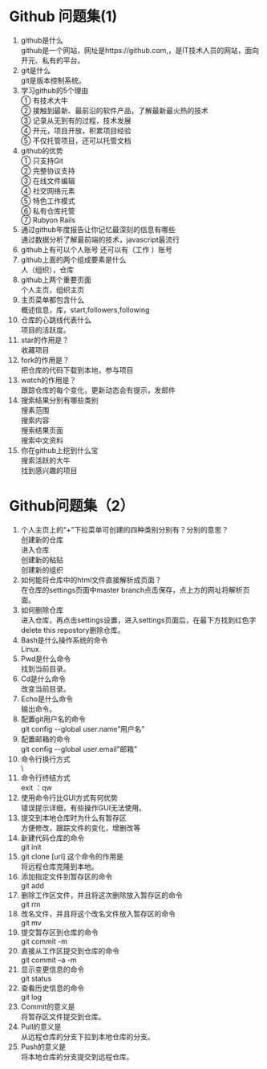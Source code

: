 # Github 问题集(1)
1.	github是什么  
github是一个网站，网址是https://github.com,，是IT技术人员的网站，面向开元、私有的平台。  
2.	git是什么  
git是版本控制系统。  
3.	学习github的5个理由  
①	有技术大牛  
②	接触到最新、最前沿的软件产品，了解最新最火热的技术  
③	记录从无到有的过程，技术发展  
④	开元，项目开放，积累项目经验  
⑤	不仅托管项目，还可以托管文档  
4.	github的优势  
①	只支持Git  
②	完整协议支持  
③	在线文件编辑  
④	社交网络元素  
⑤	特色工作模式  
⑥	私有仓库托管  
⑦	Rubyon Rails  
5.	通过github年度报告让你记忆最深刻的信息有哪些  
通过数据分析了解最前端的技术，javascript最流行  
6.	github上有可以个人账号 还可以有（工作 ）账号  
7.	github上面的两个组成要素是什么  
人（组织），仓库  
8.	github上两个重要页面  
个人主页，组织主页  
9.	主页菜单都包含什么  
概述信息，库，start,followers,following  
10.	仓库的心跳线代表什么  
项目的活跃度。  
11.	star的作用是？  
收藏项目  
12.	fork的作用是？  
把仓库的代码下载到本地，参与项目  
13.	watch的作用是？  
跟踪仓库的每个变化，更新动态会有提示，发邮件  
14.	搜索结果分别有哪些类别  
搜素范围  
搜索内容  
搜索结果页面  
搜索中文资料  
15.	你在github上挖到什么宝  
搜索活跃的大牛  
找到感兴趣的项目  
# Github问题集（2）
1.	个人主页上的“+”下拉菜单可创建的四种类别分别有？分别的意思？  
创建新的仓库  
进入仓库  
创建新的粘贴  
创建新的组织  
2.	如何能将仓库中的html文件直接解析成页面？  
在仓库的settings页面中master branch点击保存，点上方的网址将解析页面。  
3.	如何删除仓库  
进入仓库，再点击settings设置，进入settings页面后，在最下方找到红色字delete this repostory删除仓库。  
4.	Bash是什么操作系统的命令  
Linux.  
5.	Pwd是什么命令  
找到当前目录。  
6.	Cd是什么命令  
改变当前目录。  
7.	Echo是什么命令  
输出命令。  
8.	配置git用户名的命令  
git config --global user.name”用户名”  
9.	配置邮箱的命令  
git config --global user.email”邮箱”  
10.	命令行换行方式  
\  
11.	命令行终结方式  
exit ：qw  
12.	使用命令行比GUI方式有何优势  
错误提示详细，有些操作GUI无法使用。  
13.	提交到本地仓库时为什么有暂存区  
方便修改，跟踪文件的变化，增删改等  
14.	新建代码仓库的命令  
git init  
15.	git clone [url] 这个命令的作用是  
将远程仓库克隆到本地。  
16.	添加指定文件到暂存区的命令  
git add  
17.	删除工作区文件，并且将这次删除放入暂存区的命令  
git rm  
18.	改名文件，并且将这个改名文件放入暂存区的命令  
git mv  
19.	提交暂存区到仓库的命令  
git commit -m  
20.	直接从工作区提交到仓库的命令  
git commit –a -m  
21.	显示变更信息的命令  
git status   
22.	查看历史信息的命令  
git log  
23.	Commit的意义是  
将暂存区文件提交到仓库。  
24.	Pull的意义是  
从远程仓库的分支下拉到本地仓库的分支。  
25.	Push的意义是  
将本地仓库的分支提交到远程仓库。  


